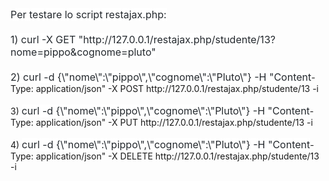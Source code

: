 <!DOCTYPE html PUBLIC "-//W3C//DTD HTML 4.01//EN" "http://www.w3.org/TR/html4/strict.dtd">
<html><head><meta content="text/html; charset=ISO-8859-1" http-equiv="content-type"></head><body><span style="color: rgb(36, 41, 46); font-family: -apple-system,BlinkMacSystemFont,&quot;Segoe UI&quot;,Helvetica,Arial,sans-serif,&quot;Apple Color Emoji&quot;,&quot;Segoe UI Emoji&quot;; font-size: 16px; font-style: normal; font-weight: 400; letter-spacing: normal; orphans: 2; text-align: start; text-indent: 0px; text-transform: none; white-space: normal; widows: 2; word-spacing: 0px; background-color: rgb(255, 255, 255); display: inline ! important; float: none;">Per testare lo script restajax.php:<br>
<br>
1) curl -X GET "http://127.0.0.1/restajax.php/studente/13?nome=pippo&amp;cognome=pluto"<br>
<br>
2) curl -d {\"nome\":\"pippo\",\"cognome\":\"Pluto\"} -H "Content</span>-Type: application/json" -X POST http://127.0.0.1/restajax.php/studente/13 -i<br>
<br>
3) <span style="color: rgb(36, 41, 46); font-family: -apple-system,BlinkMacSystemFont,&quot;Segoe UI&quot;,Helvetica,Arial,sans-serif,&quot;Apple Color Emoji&quot;,&quot;Segoe UI Emoji&quot;; font-size: 16px; font-style: normal; font-weight: 400; letter-spacing: normal; orphans: 2; text-align: start; text-indent: 0px; text-transform: none; white-space: normal; widows: 2; word-spacing: 0px; background-color: rgb(255, 255, 255); display: inline ! important; float: none;">curl -d {\"nome\":\"pippo\",\"cognome\":\"Pluto\"} -H "Content</span>-Type: application/json" -X PUT http://127.0.0.1/restajax.php/studente/13 -i<br>
<br>
4) <span style="color: rgb(36, 41, 46); font-family: -apple-system,BlinkMacSystemFont,&quot;Segoe UI&quot;,Helvetica,Arial,sans-serif,&quot;Apple Color Emoji&quot;,&quot;Segoe UI Emoji&quot;; font-size: 16px; font-style: normal; font-weight: 400; letter-spacing: normal; orphans: 2; text-align: start; text-indent: 0px; text-transform: none; white-space: normal; widows: 2; word-spacing: 0px; background-color: rgb(255, 255, 255); display: inline ! important; float: none;">curl -d {\"nome\":\"pippo\",\"cognome\":\"Pluto\"} -H "Content</span>-Type: application/json" -X DELETE http://127.0.0.1/restajax.php/studente/13 -i

</body></html>
